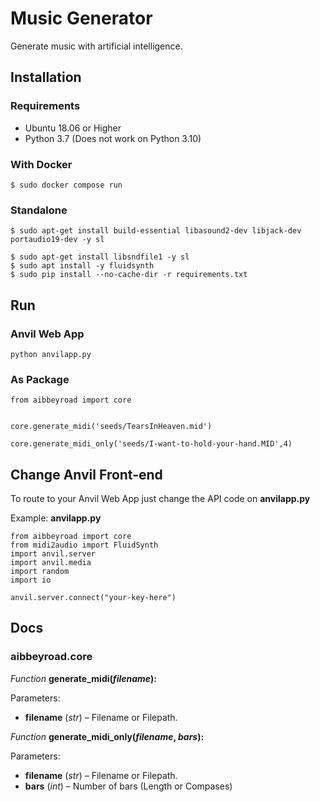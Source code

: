 # Music Generator

Generate music with artificial intelligence.

## Installation

### Requirements

- Ubuntu 18.06 or Higher
- Python 3.7 (Does not work on Python 3.10)

### With Docker

    $ sudo docker compose run
    
### Standalone

    $ sudo apt-get install build-essential libasound2-dev libjack-dev portaudio19-dev -y sl

    $ sudo apt-get install libsndfile1 -y sl
    $ sudo apt install -y fluidsynth
    $ sudo pip install --no-cache-dir -r requirements.txt

## Run

### Anvil Web App
    python anvilapp.py

### As Package

    from aibbeyroad import core  
  

    core.generate_midi('seeds/TearsInHeaven.mid')  

    core.generate_midi_only('seeds/I-want-to-hold-your-hand.MID',4)

## Change Anvil Front-end

To route to your Anvil Web App just change the API code on **anvilapp.py**

Example: **anvilapp.py**

    from aibbeyroad import core  
    from midi2audio import FluidSynth  
    import anvil.server  
    import anvil.media  
    import random  
    import io

    anvil.server.connect("your-key-here")


## Docs

### aibbeyroad.core

 *Function* **generate_midi(_filename_):** 
 
 Parameters:

-   **filename** (_str_) – Filename or Filepath.


 *Function* **generate_midi_only(_filename_, _bars_):** 
 
 Parameters:
 
-   **filename** (_str_) – Filename or Filepath.
-   **bars** (_int_) – Number of bars (Length or Compases) 
